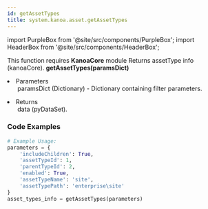 ```yaml
---
id: getAssetTypes
title: system.kanoa.asset.getAssetTypes
---
```


import PurpleBox from '@site/src/components/PurpleBox';
import HeaderBox from '@site/src/components/HeaderBox';

<PurpleBox>This function requires <b>KanoaCore</b> module</PurpleBox>
<HeaderBox header="Description">Returns assetType info (kanoaCore).</HeaderBox>
<HeaderBox header="Syntax">
    <b>getAssetTypes(paramsDict)</b>
    <li> Parameters <br />
        <ul>paramsDict (Dictionary) - Dictionary containing filter parameters.</ul>
    </li>
    <li> Returns <br />
        <ul>data (pyDataSet).</ul>
    </li>
</HeaderBox>

### Code Examples

```python
# Example Usage:
parameters = {
    'includeChildren': True,
    'assetTypeId': 1,
    'parentTypeId': 2,
    'enabled': True,
    'assetTypeName': 'site',
    'assetTypePath': 'enterprise\site'
}
asset_types_info = getAssetTypes(parameters)


